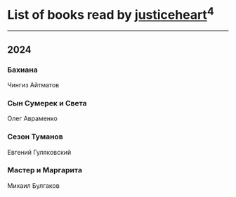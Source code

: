 # List of books read by [justiceheart](http://vk.com/id40488888)<sup>4</sup>
---

## 2024

### Бахиана
Чингиз Айтматов


### Сын Сумерек и Света
Олег Авраменко


### Сезон Туманов
Евгений Гуляковский


### Мастер и Маргарита
Михаил Булгаков



